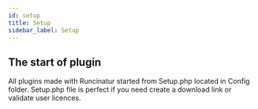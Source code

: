 ```yaml
---
id: setup
title: Setup
sidebar_label: Setup
---
```


## The start of plugin

All plugins made with Runcinatur started from Setup.php located in Config folder.
Setup.php file is perfect if you need create a download link or validate user licences.